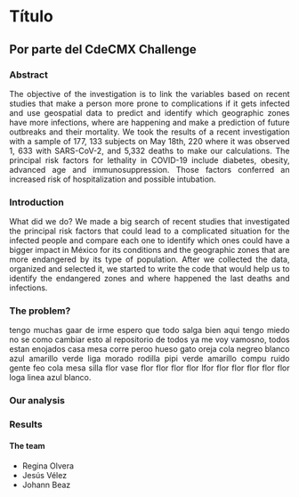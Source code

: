 # Título 

## Por parte del CdeCMX Challenge
### Abstract
<div style="text-align: justify">The objective of the investigation is to link the variables based on recent studies that make a person more prone to complications if it gets infected and use geospatial data to predict and identify which geographic zones have more infections, where are happening and make a prediction of future outbreaks and their mortality.
We took the results of a recent investigation with a sample of 177, 133 subjects on May 18th, 220 where it was observed 1, 633 with SARS-CoV-2, and 5,332 deaths to make our calculations. The principal risk factors for lethality in COVID-19 include diabetes, obesity, advanced age and immunosuppression. Those factors conferred an increased risk of hospitalization and possible intubation. 
</div>

### Introduction
<div style="text-align: justify"> What did we do? 
We made a big search of recent studies that investigated the principal risk factors that could lead to a complicated situation for the infected people and compare each one to identify which ones could have a bigger impact in México for its conditions and the geographic zones that are more endangered by its type of population.
After we collected the data, organized and selected it, we started to write the code that would help us to identify the endangered zones and where happened the last deaths and infections.
</div>








### The problem?
<div style="text-align: justify"> tengo muchas gaar de irme espero que todo salga bien aqui tengo miedo no se como cambiar esto al repositorio de todos ya me voy vamosno, todos estan enojados casa mesa corre peroo hueso gato oreja cola negreo blanco azul amarillo verde liga morado rodilla pipi verde amarillo compu ruido gente feo cola mesa silla flor vase flor flor flor flor lfor flor flor flor flor flor loga linea azul blanco.</div>



### Our analysis










### Results


 


                
#### The team

* Regina Olvera             
* Jesús Vélez                
* Johann Beaz
